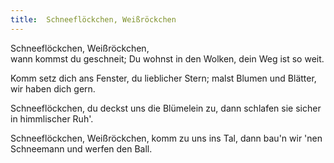 ```yaml
---
title:  Schneeflöckchen, Weißröckchen
---
```


Schneeflöckchen, Weißröckchen,   
wann kommst du geschneit; Du wohnst in den Wolken, dein Weg ist so weit.

Komm setz dich ans Fenster, du lieblicher Stern; malst Blumen und Blätter, wir haben dich gern.

Schneeflöckchen, du deckst uns die Blümelein zu, dann schlafen sie sicher in himmlischer Ruh'.

Schneeflöckchen, Weißröckchen, komm zu uns ins Tal, dann bau'n wir 'nen Schneemann und werfen den Ball.

